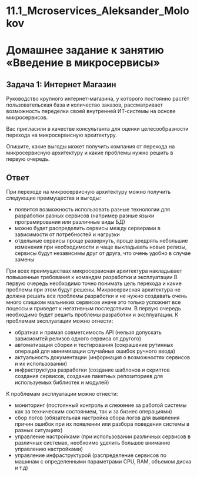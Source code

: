 # 11.1_Mcroservices_Aleksander_Molokov

# Домашнее задание к занятию «Введение в микросервисы»

## Задача 1: Интернет Магазин

Руководство крупного интернет-магазина, у которого постоянно растёт пользовательская база и количество заказов, рассматривает возможность переделки своей внутренней   ИТ-системы на основе микросервисов. 

Вас пригласили в качестве консультанта для оценки целесообразности перехода на микросервисную архитектуру. 

Опишите, какие выгоды может получить компания от перехода на микросервисную архитектуру и какие проблемы нужно решить в первую очередь.

## Ответ

При переходе на микросервисную архитектуру можно получить следующие преимущества и выгоды:
- появится возможность использовать разные технологии для разработки разных сервисов (например разные языки програмирования или различные виды БД)
- можно будет распределить сервисы между серверами в зависимости от потребностей и нагрузки
- отдельные сервисы проще развернуть, проще вредрять небольшие изменения при необходимости и чаще выкладывать новые релизы, сервисы будут независимы друг от друга, что очень удобно в случае замены

При всех преимуществах микросервисная архитектура накладывает повышенные требования к командам разработки и эксплуатации
В первую очередь необходимо точно понимать цель перехода и какие проблемы при этом будут решены. Микросервисная архитектура не должна решать все проблемы разработки и не нужно создавать очень много слишком мальниких сервисов иначе это только усложнит все поцессы и приведет к негативным последствиям.
В первую очередь необходимо будет решить проблемы разработки и эксплуатации.
К проблемам эксплуатации можно отнести:
- обратная и прямая совметсимость API (нельзя допускать зависиомтей релизов одного сервиса от другого)
- автоматизация сборки и тестирования (сокрашение рутинных операций для минимизации случайных ошибок ручного ввода)
- актуальность документации (информация о возможностях сервисов и их использовании)
- инфраструктура разработки (создание шаблонов и скриптов создания сервисов, создание пакетных репозиториев для используемых библиотек и модулей)

К проблемам эксплуатации можно отнести:
- мониторинг (постоянный контроль и слежение за работой системы как за техническим состоянием, так и за бизнес операциями)
- сбор логов (обязательная настройка сбора логов для выявления причин ошибок при их появлении или разбора поведения системы в разных ситуациях)
- управление настройками (при использовании различных сервисов в различных системах, необхоимо уделить большое внимание управлению настройками)
- управление инфраструктурой (распределение сервисов по машинам с определенными параметрами CPU, RAM, объемом диска и т.д)

